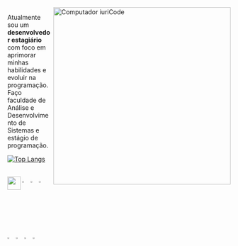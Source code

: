

<img src="https://raw.githubusercontent.com/MicaelliMedeiros/micaellimedeiros/master/image/computer-illustration.png" min-width="400px" max-width="400px" width="400px" align="right" alt="Computador iuriCode">

<p align="left"> 
  Atualmente sou um <strong>desenvolvedor estagiário</strong> com foco em<br> aprimorar minhas habilidades e evoluir na programação.<br>
  Faço faculdade de Análise e Desenvolvimento de Sistemas e estágio de programação.
</p>

[![Top Langs](https://github-readme-stats.vercel.app/api/top-langs/?username=luczz1&theme=github_dark&layout=compact)](https://github.com/luczz1/github-readme-stats)

<div style="display: inline_block"><br>
  <a href="https://www.linkedin.com/in/lucaslcs1/"><img align="left" height="30" width="30" src="https://cdn-icons-png.flaticon.com/512/145/145807.png"></a> 
  
</div>

<div align="left">
    <img width="3%" src="https://cdn.jsdelivr.net/gh/devicons/devicon/icons/html5/html5-original.svg" />
    <img width="3%" src="https://cdn.jsdelivr.net/gh/devicons/devicon/icons/css3/css3-original.svg" />
    <img width="3%" src="https://cdn.jsdelivr.net/gh/devicons/devicon/icons/bootstrap/bootstrap-original.svg" /> 
    <img width="3%" src="https://cdn.jsdelivr.net/gh/devicons/devicon/icons/javascript/javascript-original.svg" />
    <img width="3%" src="https://cdn.jsdelivr.net/gh/devicons/devicon/icons/typescript/typescript-original.svg" />
    <img width="3%" src="https://cdn.jsdelivr.net/gh/devicons/devicon/icons/angularjs/angularjs-plain.svg" />
    <img width="3%" src="https://cdn.jsdelivr.net/gh/devicons/devicon/icons/mysql/mysql-original.svg" />
  </div>
